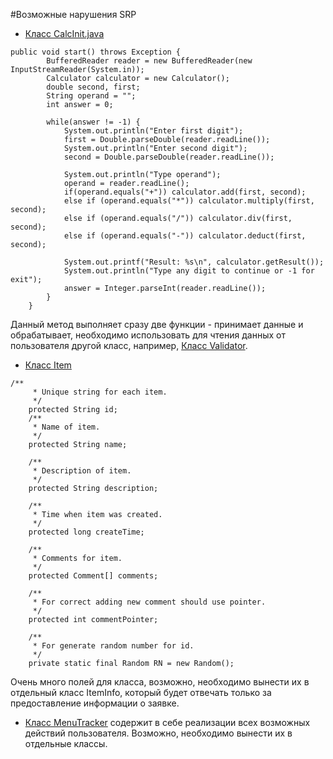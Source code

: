 #Возможные нарушения SRP
* [Класс CalcInit.java](https://github.com/vrnsky/java-a-to-z/blob/master/chapter1/calculator/src/main/java/calculator/CalcInit.java)
```
public void start() throws Exception {
		BufferedReader reader = new BufferedReader(new InputStreamReader(System.in));
		Calculator calculator = new Calculator();
		double second, first;
		String operand = "";
		int answer = 0;

		while(answer != -1) {
			System.out.println("Enter first digit");
			first = Double.parseDouble(reader.readLine());
			System.out.println("Enter second digit");
			second = Double.parseDouble(reader.readLine());
			
			System.out.println("Type operand");
			operand = reader.readLine();
			if(operand.equals("+")) calculator.add(first, second);
			else if (operand.equals("*")) calculator.multiply(first, second);
			else if (operand.equals("/")) calculator.div(first, second);
			else if (operand.equals("-")) calculator.deduct(first, second);
			
			System.out.printf("Result: %s\n", calculator.getResult());
			System.out.println("Type any digit to continue or -1 for exit");
			answer = Integer.parseInt(reader.readLine());
		}
	}
```
Данный метод выполняет сразу две функции - принимает данные и обрабатывает, необходимо использовать для чтения данных от пользователя другой класс, например, [Класс Validator](https://github.com/vrnsky/java-a-to-z/blob/master/chapter2/start/src/main/java/start/Validator.java).

* [Класс Item](https://github.com/vrnsky/java-a-to-z/blob/master/chapter2/models/src/main/java/models/Item.java)
```
/**
	 * Unique string for each item.
	 */
	protected String id;
	/**
	 * Name of item.
	 */
	protected String name;

	/**
	 * Description of item.
	 */
	protected String description;

	/**
	 * Time when item was created.
	 */
	protected long createTime;

	/**
	 * Comments for item.
	 */
	protected Comment[] comments;

	/**
	 * For correct adding new comment should use pointer.
	 */
	protected int commentPointer;

	/**
	 * For generate random number for id.
	 */
	private static final Random RN = new Random();
   ```
Очень много полей для класса, возможно, необходимо вынести их в отдельный класс ItemInfo, который будет отвечать только за предоставление информации о заявке.

* [Класс MenuTracker](https://github.com/vrnsky/java-a-to-z/blob/master/chapter2/start/src/main/java/start/MenuTracker.java) содержит в себе реализации всех возможных действий пользователя. Возможно, необходимо вынести их в отдельные классы.